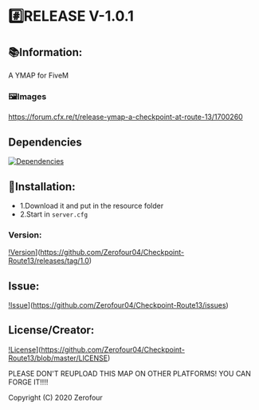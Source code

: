 
# #️⃣RELEASE V-1.0.1

## 📚Information:
A YMAP for FiveM 

### 🖼️Images
https://forum.cfx.re/t/release-ymap-a-checkpoint-at-route-13/1700260

## Dependencies
[![Dependencies](https://img.shields.io/badge/requirement-FiveM%20Server-red)](https://github.com/citizenfx/cfx-server-data)

## 🔧Installation:
- 1.Download it and put in the resource folder
- 2.Start in `server.cfg`

### Version:
[!Version](https://img.shields.io/github/downloads/Zerofour04/Checkpoint-Route13/1.0/total?style=for-the-badge)](https://github.com/Zerofour04/Checkpoint-Route13/releases/tag/1.0)

## Issue: 
[!Issue](https://img.shields.io/github/issues/Zerofour04/Checkpoint-Route13?style=for-the-badge)](https://github.com/Zerofour04/Checkpoint-Route13/issues)

## License/Creator:
[!License](https://img.shields.io/github/license/Zerofour04/Checkpoint-Route13?style=for-the-badge)](https://github.com/Zerofour04/Checkpoint-Route13/blob/master/LICENSE)

PLEASE DON'T REUPLOAD THIS MAP ON OTHER PLATFORMS! YOU CAN FORGE IT!!!!

Copyright (C) 2020 Zerofour
